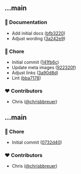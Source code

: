 
## ...main


### 📖 Documentation

- Add initial docs ([bfb3220](https://github.com/stacksjs/ts-countries/commit/bfb3220))
- Adjust wording ([3a242e9](https://github.com/stacksjs/ts-countries/commit/3a242e9))

### 🏡 Chore

- Initial commit ([141fb6c](https://github.com/stacksjs/ts-countries/commit/141fb6c))
- Update meta images ([922320f](https://github.com/stacksjs/ts-countries/commit/922320f))
- Adjust links ([3a90d8d](https://github.com/stacksjs/ts-countries/commit/3a90d8d))
- Lint ([bba7178](https://github.com/stacksjs/ts-countries/commit/bba7178))

### ❤️ Contributors

- Chris ([@chrisbbreuer](http://github.com/chrisbbreuer))

## ...main


### 🏡 Chore

- Initial commit ([0732d40](https://github.com/stacksjs/ts-punycode/commit/0732d40))

### ❤️ Contributors

- Chris ([@chrisbbreuer](http://github.com/chrisbbreuer))

